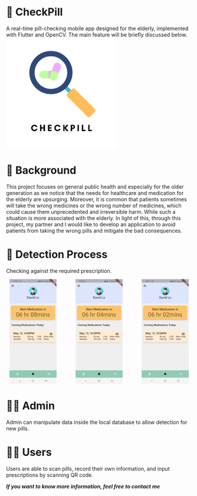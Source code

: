# :pill: CheckPill
A real-time pill-checking mobile app designed for the elderly, implemented with Flutter and OpenCV. The main feature will be briefly discussed below.  
<img src="https://github.com/justinchow3010/CheckPill/blob/main/icon.png" width="300">  

# :wave: Background  
This project focuses on general public health and especially for the older generation as we notice that the needs for healthcare and medication for the elderly are upsurging. Moreover, it is common that patients sometimes will take the wrong medicines or the wrong number of medicines, which could cause them unprecedented and irreversible harm. While such a situation is more associated with the elderly. In light of this, through this project, my partner and I would like to develop an application to avoid patients from taking the wrong pills and mitigate the bad consequences.  

# :mag_right: Detection Process  
Checking against the required prescription.   
  
![alt text](https://github.com/justinchow3010/CheckPill/blob/main/Recording/result.gif)  

# :mechanic: Admin  
Admin can manipulate data inside the local database to allow detection for new pills.  

# :student: Users  
Users are able to scan pills, record their own information, and input prescriptions by scanning QR code.  

***If you want to know more information, feel free to contact me***
